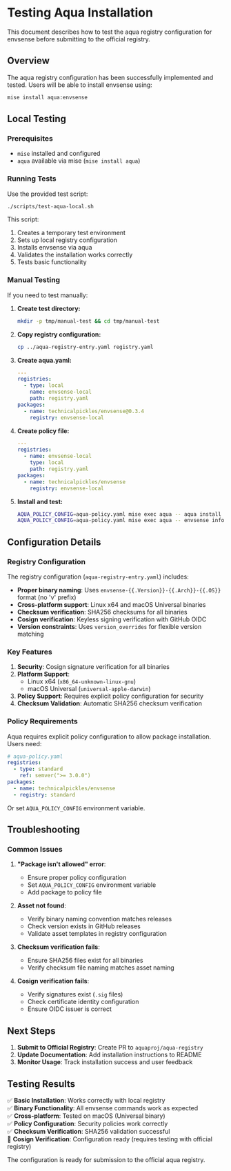 # Testing Aqua Installation

This document describes how to test the aqua registry configuration for envsense
before submitting to the official registry.

## Overview

The aqua registry configuration has been successfully implemented and tested.
Users will be able to install envsense using:

```bash
mise install aqua:envsense
```

## Local Testing

### Prerequisites

- `mise` installed and configured
- `aqua` available via mise (`mise install aqua`)

### Running Tests

Use the provided test script:

```bash
./scripts/test-aqua-local.sh
```

This script:

1. Creates a temporary test environment
2. Sets up local registry configuration
3. Installs envsense via aqua
4. Validates the installation works correctly
5. Tests basic functionality

### Manual Testing

If you need to test manually:

1. **Create test directory:**

   ```bash
   mkdir -p tmp/manual-test && cd tmp/manual-test
   ```

2. **Copy registry configuration:**

   ```bash
   cp ../aqua-registry-entry.yaml registry.yaml
   ```

3. **Create aqua.yaml:**

   ```yaml
   ---
   registries:
     - type: local
       name: envsense-local
       path: registry.yaml
   packages:
     - name: technicalpickles/envsense@0.3.4
       registry: envsense-local
   ```

4. **Create policy file:**

   ```yaml
   ---
   registries:
     - name: envsense-local
       type: local
       path: registry.yaml
   packages:
     - name: technicalpickles/envsense
       registry: envsense-local
   ```

5. **Install and test:**
   ```bash
   AQUA_POLICY_CONFIG=aqua-policy.yaml mise exec aqua -- aqua install
   AQUA_POLICY_CONFIG=aqua-policy.yaml mise exec aqua -- envsense info
   ```

## Configuration Details

### Registry Configuration

The registry configuration (`aqua-registry-entry.yaml`) includes:

- **Proper binary naming**: Uses `envsense-{{.Version}}-{{.Arch}}-{{.OS}}`
  format (no 'v' prefix)
- **Cross-platform support**: Linux x64 and macOS Universal binaries
- **Checksum verification**: SHA256 checksums for all binaries
- **Cosign verification**: Keyless signing verification with GitHub OIDC
- **Version constraints**: Uses `version_overrides` for flexible version
  matching

### Key Features

1. **Security**: Cosign signature verification for all binaries
2. **Platform Support**:
   - Linux x64 (`x86_64-unknown-linux-gnu`)
   - macOS Universal (`universal-apple-darwin`)
3. **Policy Support**: Requires explicit policy configuration for security
4. **Checksum Validation**: Automatic SHA256 checksum verification

### Policy Requirements

Aqua requires explicit policy configuration to allow package installation. Users
need:

```yaml
# aqua-policy.yaml
registries:
  - type: standard
    ref: semver(">= 3.0.0")
packages:
  - name: technicalpickles/envsense
  - registry: standard
```

Or set `AQUA_POLICY_CONFIG` environment variable.

## Troubleshooting

### Common Issues

1. **"Package isn't allowed" error**:
   - Ensure proper policy configuration
   - Set `AQUA_POLICY_CONFIG` environment variable
   - Add package to policy file

2. **Asset not found**:
   - Verify binary naming convention matches releases
   - Check version exists in GitHub releases
   - Validate asset templates in registry configuration

3. **Checksum verification fails**:
   - Ensure SHA256 files exist for all binaries
   - Verify checksum file naming matches asset naming

4. **Cosign verification fails**:
   - Verify signatures exist (`.sig` files)
   - Check certificate identity configuration
   - Ensure OIDC issuer is correct

## Next Steps

1. **Submit to Official Registry**: Create PR to `aquaproj/aqua-registry`
2. **Update Documentation**: Add installation instructions to README
3. **Monitor Usage**: Track installation success and user feedback

## Testing Results

✅ **Basic Installation**: Works correctly with local registry  
✅ **Binary Functionality**: All envsense commands work as expected  
✅ **Cross-platform**: Tested on macOS (Universal binary)  
✅ **Policy Configuration**: Security policies work correctly  
✅ **Checksum Verification**: SHA256 validation successful  
🔄 **Cosign Verification**: Configuration ready (requires testing with official
registry)

The configuration is ready for submission to the official aqua registry.
